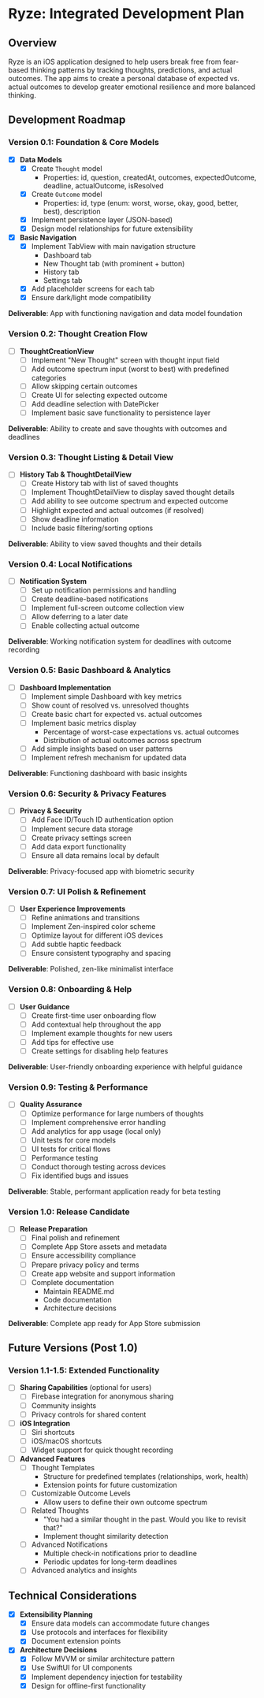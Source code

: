# Ryze: Integrated Development Plan

## Overview
Ryze is an iOS application designed to help users break free from fear-based thinking patterns by tracking thoughts, predictions, and actual outcomes. The app aims to create a personal database of expected vs. actual outcomes to develop greater emotional resilience and more balanced thinking.

## Development Roadmap

### Version 0.1: Foundation & Core Models
- [x] **Data Models**
  - [x] Create `Thought` model
    - Properties: id, question, createdAt, outcomes, expectedOutcome, deadline, actualOutcome, isResolved
  - [x] Create `Outcome` model
    - Properties: id, type (enum: worst, worse, okay, good, better, best), description
  - [x] Implement persistence layer (JSON-based)
  - [x] Design model relationships for future extensibility
- [x] **Basic Navigation**
  - [x] Implement TabView with main navigation structure
    - Dashboard tab
    - New Thought tab (with prominent + button)
    - History tab
    - Settings tab
  - [x] Add placeholder screens for each tab
  - [x] Ensure dark/light mode compatibility

**Deliverable**: App with functioning navigation and data model foundation

### Version 0.2: Thought Creation Flow
- [ ] **ThoughtCreationView**
  - [ ] Implement "New Thought" screen with thought input field
  - [ ] Add outcome spectrum input (worst to best) with predefined categories
  - [ ] Allow skipping certain outcomes
  - [ ] Create UI for selecting expected outcome
  - [ ] Add deadline selection with DatePicker
  - [ ] Implement basic save functionality to persistence layer

**Deliverable**: Ability to create and save thoughts with outcomes and deadlines

### Version 0.3: Thought Listing & Detail View
- [ ] **History Tab & ThoughtDetailView**
  - [ ] Create History tab with list of saved thoughts
  - [ ] Implement ThoughtDetailView to display saved thought details
  - [ ] Add ability to see outcome spectrum and expected outcome
  - [ ] Highlight expected and actual outcomes (if resolved)
  - [ ] Show deadline information
  - [ ] Include basic filtering/sorting options

**Deliverable**: Ability to view saved thoughts and their details

### Version 0.4: Local Notifications
- [ ] **Notification System**
  - [ ] Set up notification permissions and handling
  - [ ] Create deadline-based notifications
  - [ ] Implement full-screen outcome collection view
  - [ ] Allow deferring to a later date
  - [ ] Enable collecting actual outcome

**Deliverable**: Working notification system for deadlines with outcome recording

### Version 0.5: Basic Dashboard & Analytics
- [ ] **Dashboard Implementation**
  - [ ] Implement simple Dashboard with key metrics
  - [ ] Show count of resolved vs. unresolved thoughts
  - [ ] Create basic chart for expected vs. actual outcomes
  - [ ] Implement basic metrics display
    - Percentage of worst-case expectations vs. actual outcomes
    - Distribution of actual outcomes across spectrum
  - [ ] Add simple insights based on user patterns
  - [ ] Implement refresh mechanism for updated data

**Deliverable**: Functioning dashboard with basic insights

### Version 0.6: Security & Privacy Features
- [ ] **Privacy & Security**
  - [ ] Add Face ID/Touch ID authentication option
  - [ ] Implement secure data storage
  - [ ] Create privacy settings screen
  - [ ] Add data export functionality
  - [ ] Ensure all data remains local by default

**Deliverable**: Privacy-focused app with biometric security

### Version 0.7: UI Polish & Refinement
- [ ] **User Experience Improvements**
  - [ ] Refine animations and transitions
  - [ ] Implement Zen-inspired color scheme
  - [ ] Optimize layout for different iOS devices
  - [ ] Add subtle haptic feedback
  - [ ] Ensure consistent typography and spacing

**Deliverable**: Polished, zen-like minimalist interface

### Version 0.8: Onboarding & Help
- [ ] **User Guidance**
  - [ ] Create first-time user onboarding flow
  - [ ] Add contextual help throughout the app
  - [ ] Implement example thoughts for new users
  - [ ] Add tips for effective use
  - [ ] Create settings for disabling help features

**Deliverable**: User-friendly onboarding experience with helpful guidance

### Version 0.9: Testing & Performance
- [ ] **Quality Assurance**
  - [ ] Optimize performance for large numbers of thoughts
  - [ ] Implement comprehensive error handling
  - [ ] Add analytics for app usage (local only)
  - [ ] Unit tests for core models
  - [ ] UI tests for critical flows
  - [ ] Performance testing
  - [ ] Conduct thorough testing across devices
  - [ ] Fix identified bugs and issues

**Deliverable**: Stable, performant application ready for beta testing

### Version 1.0: Release Candidate
- [ ] **Release Preparation**
  - [ ] Final polish and refinement
  - [ ] Complete App Store assets and metadata
  - [ ] Ensure accessibility compliance
  - [ ] Prepare privacy policy and terms
  - [ ] Create app website and support information
  - [ ] Complete documentation
    - Maintain README.md
    - Code documentation
    - Architecture decisions

**Deliverable**: Complete app ready for App Store submission

## Future Versions (Post 1.0)

### Version 1.1-1.5: Extended Functionality
- [ ] **Sharing Capabilities** (optional for users)
  - [ ] Firebase integration for anonymous sharing
  - [ ] Community insights
  - [ ] Privacy controls for shared content
  
- [ ] **iOS Integration**
  - [ ] Siri shortcuts
  - [ ] iOS/macOS shortcuts
  - [ ] Widget support for quick thought recording
  
- [ ] **Advanced Features**
  - [ ] Thought Templates
    - Structure for predefined templates (relationships, work, health)
    - Extension points for future customization
  - [ ] Customizable Outcome Levels
    - Allow users to define their own outcome spectrum
  - [ ] Related Thoughts
    - "You had a similar thought in the past. Would you like to revisit that?"
    - Implement thought similarity detection
  - [ ] Advanced Notifications
    - Multiple check-in notifications prior to deadline
    - Periodic updates for long-term deadlines
  - [ ] Advanced analytics and insights

## Technical Considerations

- [x] **Extensibility Planning**
  - [x] Ensure data models can accommodate future changes
  - [x] Use protocols and interfaces for flexibility
  - [x] Document extension points

- [x] **Architecture Decisions**
  - [x] Follow MVVM or similar architecture pattern
  - [x] Use SwiftUI for UI components
  - [x] Implement dependency injection for testability
  - [x] Design for offline-first functionality